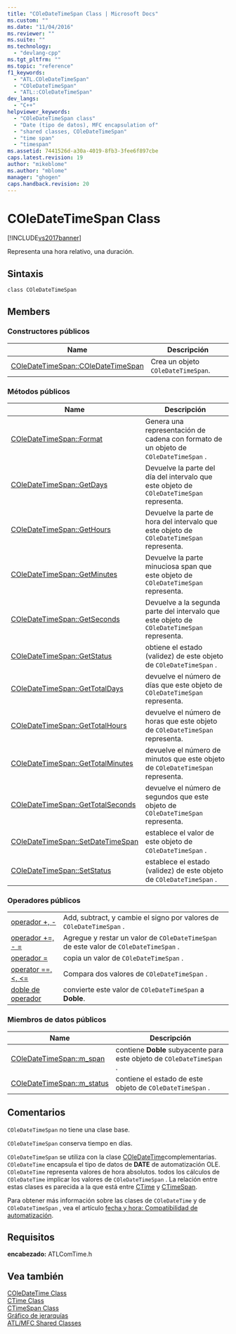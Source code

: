 ```yaml
---
title: "COleDateTimeSpan Class | Microsoft Docs"
ms.custom: ""
ms.date: "11/04/2016"
ms.reviewer: ""
ms.suite: ""
ms.technology: 
  - "devlang-cpp"
ms.tgt_pltfrm: ""
ms.topic: "reference"
f1_keywords: 
  - "ATL.COleDateTimeSpan"
  - "COleDateTimeSpan"
  - "ATL::COleDateTimeSpan"
dev_langs: 
  - "C++"
helpviewer_keywords: 
  - "COleDateTimeSpan class"
  - "Date (tipo de datos), MFC encapsulation of"
  - "shared classes, COleDateTimeSpan"
  - "time span"
  - "timespan"
ms.assetid: 7441526d-a30a-4019-8fb3-3fee6f897cbe
caps.latest.revision: 19
author: "mikeblome"
ms.author: "mblome"
manager: "ghogen"
caps.handback.revision: 20
---
```

# COleDateTimeSpan Class
[!INCLUDE[vs2017banner](../../assembler/inline/includes/vs2017banner.md)]

Representa una hora relativo, una duración.  
  
## Sintaxis  
  
```  
class COleDateTimeSpan  
```  
  
## Members  
  
### Constructores públicos  
  
|Name|Descripción|  
|----------|-----------------|  
|[COleDateTimeSpan::COleDateTimeSpan](../Topic/COleDateTimeSpan::COleDateTimeSpan.md)|Crea un objeto `COleDateTimeSpan`.|  
  
### Métodos públicos  
  
|Name|Descripción|  
|----------|-----------------|  
|[COleDateTimeSpan::Format](../Topic/COleDateTimeSpan::Format.md)|Genera una representación de cadena con formato de un objeto de `COleDateTimeSpan` .|  
|[COleDateTimeSpan::GetDays](../Topic/COleDateTimeSpan::GetDays.md)|Devuelve la parte del día del intervalo que este objeto de `COleDateTimeSpan` representa.|  
|[COleDateTimeSpan::GetHours](../Topic/COleDateTimeSpan::GetHours.md)|Devuelve la parte de hora del intervalo que este objeto de `COleDateTimeSpan` representa.|  
|[COleDateTimeSpan::GetMinutes](../Topic/COleDateTimeSpan::GetMinutes.md)|Devuelve la parte minuciosa span que este objeto de `COleDateTimeSpan` representa.|  
|[COleDateTimeSpan::GetSeconds](../Topic/COleDateTimeSpan::GetSeconds.md)|Devuelve a la segunda parte del intervalo que este objeto de `COleDateTimeSpan` representa.|  
|[COleDateTimeSpan::GetStatus](../Topic/COleDateTimeSpan::GetStatus.md)|obtiene el estado \(validez\) de este objeto de `COleDateTimeSpan` .|  
|[COleDateTimeSpan::GetTotalDays](../Topic/COleDateTimeSpan::GetTotalDays.md)|devuelve el número de días que este objeto de `COleDateTimeSpan` representa.|  
|[COleDateTimeSpan::GetTotalHours](../Topic/COleDateTimeSpan::GetTotalHours.md)|devuelve el número de horas que este objeto de `COleDateTimeSpan` representa.|  
|[COleDateTimeSpan::GetTotalMinutes](../Topic/COleDateTimeSpan::GetTotalMinutes.md)|devuelve el número de minutos que este objeto de `COleDateTimeSpan` representa.|  
|[COleDateTimeSpan::GetTotalSeconds](../Topic/COleDateTimeSpan::GetTotalSeconds.md)|devuelve el número de segundos que este objeto de `COleDateTimeSpan` representa.|  
|[COleDateTimeSpan::SetDateTimeSpan](../Topic/COleDateTimeSpan::SetDateTimeSpan.md)|establece el valor de este objeto de `COleDateTimeSpan` .|  
|[COleDateTimeSpan::SetStatus](../Topic/COleDateTimeSpan::SetStatus.md)|establece el estado \(validez\) de este objeto de `COleDateTimeSpan` .|  
  
### Operadores públicos  
  
|||  
|-|-|  
|[operador \+, \-](../Topic/COleDateTimeSpan::operator%20+,%20-.md)|Add, subtract, y cambie el signo por valores de `COleDateTimeSpan` .|  
|[operador \+\=, \- \=](../Topic/COleDateTimeSpan::operator%20+=,%20-=.md)|Agregue y restar un valor de `COleDateTimeSpan` de este valor de `COleDateTimeSpan` .|  
|[operador \=](../Topic/COleDateTimeSpan::operator%20=.md)|copia un valor de `COleDateTimeSpan` .|  
|[operator \=\=, \<, \<\=](../Topic/COleDateTimeSpan%20Relational%20Operators.md)|Compara dos valores de `COleDateTimeSpan` .|  
|[doble de operador](../Topic/COleDateTimeSpan::operator%20double.md)|convierte este valor de `COleDateTimeSpan` a **Doble**.|  
  
### Miembros de datos públicos  
  
|Name|Descripción|  
|----------|-----------------|  
|[COleDateTimeSpan::m\_span](../Topic/COleDateTimeSpan::m_span.md)|contiene **Doble** subyacente para este objeto de `COleDateTimeSpan` .|  
|[COleDateTimeSpan::m\_status](../Topic/COleDateTimeSpan::m_status.md)|contiene el estado de este objeto de `COleDateTimeSpan` .|  
  
## Comentarios  
 `COleDateTimeSpan` no tiene una clase base.  
  
 `COleDateTimeSpan` conserva tiempo en días.  
  
 `COleDateTimeSpan` se utiliza con la clase [COleDateTime](../../atl-mfc-shared/reference/coledatetime-class.md)complementarias.  `COleDateTime` encapsula el tipo de datos de **DATE** de automatización OLE.  `COleDateTime` representa valores de hora absolutos.  todos los cálculos de `COleDateTime` implicar los valores de `COleDateTimeSpan` .  La relación entre estas clases es parecida a la que está entre [CTime](../../atl-mfc-shared/reference/ctime-class.md) y [CTimeSpan](../../atl-mfc-shared/reference/ctimespan-class.md).  
  
 Para obtener más información sobre las clases de `COleDateTime` y de `COleDateTimeSpan` , vea el artículo [fecha y hora: Compatibilidad de automatización](../../atl-mfc-shared/date-and-time-automation-support.md).  
  
## Requisitos  
 **encabezado:** ATLComTime.h  
  
## Vea también  
 [COleDateTime Class](../../atl-mfc-shared/reference/coledatetime-class.md)   
 [CTime Class](../../atl-mfc-shared/reference/ctime-class.md)   
 [CTimeSpan Class](../../atl-mfc-shared/reference/ctimespan-class.md)   
 [Gráfico de jerarquías](../../mfc/hierarchy-chart.md)   
 [ATL\/MFC Shared Classes](../../atl-mfc-shared/atl-mfc-shared-classes.md)